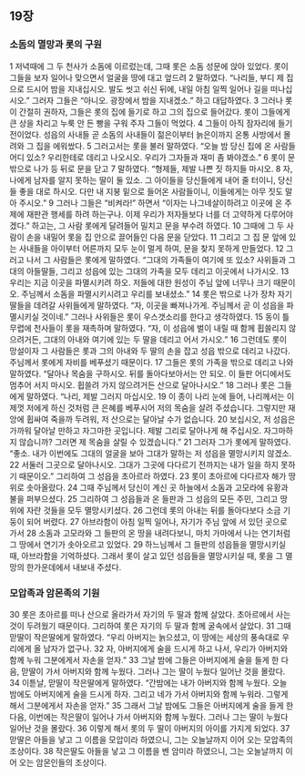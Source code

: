 ## 19장
### 소돔의 멸망과 롯의 구원
1 저녁때에 그 두 천사가 소돔에 이르렀는데, 그때 롯은 소돔 성문에 앉아 있었다. 롯이 그들을 보자 일어나 맞으면서 얼굴을 땅에 대고 엎드려
2 말하였다. “나리들, 부디 제 집으로 드시어 밤을 지내십시오. 발도 씻고 쉬신 뒤에, 내일 아침 일찍 일어나 길을 떠나십시오.” 그러자 그들은 “아니오. 광장에서 밤을 지내겠소.” 하고 대답하였다.
3 그러나 롯이 간절히 권하자, 그들은 롯의 집에 들기로 하고 그의 집으로 들어갔다. 롯이 그들에게 큰 상을 차리고 누룩 안 든 빵을 구워 주자 그들이 먹었다.
4 그들이 아직 잠자리에 들기 전이었다. 성읍의 사내들 곧 소돔의 사내들이 젊은이부터 늙은이까지 온통 사방에서 몰려와 그 집을 에워쌌다.
5 그러고서는 롯을 불러 말하였다. “오늘 밤 당신 집에 온 사람들 어디 있소? 우리한테로 데리고 나오시오. 우리가 그자들과 재미 좀 봐야겠소.”
6 롯이 문밖으로 나가 등 뒤로 문을 닫고
7 말하였다. “형제들, 제발 나쁜 짓 하지들 마시오.
8 자, 나에게 남자를 알지 못하는 딸이 둘 있소. 그 아이들을 당신들에게 내어 줄 터이니, 당신들 좋을 대로 하시오. 다만 내 지붕 밑으로 들어온 사람들이니, 이들에게는 아무 짓도 말아 주시오.”
9 그러나 그들은 “비켜라!” 하면서 “이자는 나그네살이하려고 이곳에 온 주제에 재판관 행세를 하려 하는구나. 이제 우리가 저자들보다 너를 더 고약하게 다루어야겠다.” 하고는, 그 사람 롯에게 달려들어 밀치고 문을 부수려 하였다.
10 그때에 그 두 사람이 손을 내밀어 롯을 집 안으로 끌어들인 다음 문을 닫았다.
11 그리고 그 집 문 앞에 있는 사내들을 아이부터 어른까지 모두 눈이 멀게 하여, 문을 찾지 못하게 만들었다.
12 그러고 나서 그 사람들은 롯에게 말하였다. “그대의 가족들이 여기에 또 있소? 사위들과 그대의 아들딸들, 그리고 성읍에 있는 그대의 가족을 모두 데리고 이곳에서 나가시오.
13 우리는 지금 이곳을 파멸시키려 하오. 저들에 대한 원성이 주님 앞에 너무나 크기 때문이오. 주님께서 소돔을 파멸시키시려고 우리를 보내셨소.”
14 롯은 밖으로 나가 장차 자기 딸들을 데려갈 사위들에게 말하였다. “자, 이곳을 빠져나가게. 주님께서 곧 이 성읍을 파멸시키실 것이네.” 그러나 사위들은 롯이 우스갯소리를 한다고 생각하였다.
15 동이 틀 무렵에 천사들이 롯을 재촉하며 말하였다. “자, 이 성읍에 벌이 내릴 때 함께 휩쓸리지 않으려거든, 그대의 아내와 여기에 있는 두 딸을 데리고 어서 가시오.”
16 그런데도 롯이 망설이자 그 사람들은 롯과 그의 아내와 두 딸의 손을 잡고 성읍 밖으로 데리고 나갔다. 주님께서 롯에게 자비를 베푸셨기 때문이다.
17 그들은 롯의 가족을 밖으로 데리고 나와 말하였다. “달아나 목숨을 구하시오. 뒤를 돌아다보아서는 안 되오. 이 들판 어디에서도 멈추어 서지 마시오. 휩쓸려 가지 않으려거든 산으로 달아나시오.”
18 그러나 롯은 그들에게 말하였다. “나리, 제발 그러지 마십시오.
19 이 종이 나리 눈에 들어, 나리께서는 이제껏 저에게 하신 것처럼 큰 은혜를 베푸시어 저의 목숨을 살려 주셨습니다. 그렇지만 재앙에 휩싸여 죽을까 두려워, 저 산으로는 달아날 수가 없습니다.
20 보십시오, 저 성읍은 가까워 달아날 만하고 자그마한 곳입니다. 제발 그리로 달아나게 해 주십시오. 자그마하지 않습니까? 그러면 제 목숨을 살릴 수 있겠습니다.”
21 그러자 그가 롯에게 말하였다. “좋소. 내가 이번에도 그대의 얼굴을 보아 그대가 말하는 저 성읍을 멸망시키지 않겠소.
22 서둘러 그곳으로 달아나시오. 그대가 그곳에 다다르기 전까지는 내가 일을 하지 못하기 때문이오.” 그리하여 그 성읍을 초아르라 하였다.
23 롯이 초아르에 다다르자 해가 땅 위로 솟아올랐다.
24 그때 주님께서 당신이 계신 곳 하늘에서 소돔과 고모라에 유황과 불을 퍼부으셨다.
25 그리하여 그 성읍들과 온 들판과 그 성읍의 모든 주민, 그리고 땅 위에 자란 것들을 모두 멸망시키셨다.
26 그런데 롯의 아내는 뒤를 돌아다보다 소금 기둥이 되어 버렸다.
27 아브라함이 아침 일찍 일어나, 자기가 주님 앞에 서 있던 곳으로 가서
28 소돔과 고모라와 그 들판의 온 땅을 내려다보니, 마치 가마에서 나는 연기처럼 그 땅에서 연기가 솟아오르고 있었다.
29 하느님께서 그 들판의 성읍들을 멸망시키실 때, 아브라함을 기억하셨다. 그래서 롯이 살고 있던 성읍들을 멸망시키실 때, 롯을 그 멸망의 한가운데에서 내보내 주셨다.
### 모압족과 암몬족의 기원
30 롯은 초아르를 떠나 산으로 올라가서 자기의 두 딸과 함께 살았다. 초아르에서 사는 것이 두려웠기 때문이다. 그리하여 롯은 자기의 두 딸과 함께 굴속에서 살았다.
31 그때 맏딸이 작은딸에게 말하였다. “우리 아버지는 늙으셨고, 이 땅에는 세상의 풍속대로 우리에게 올 남자가 없구나.
32 자, 아버지에게 술을 드시게 하고 나서, 우리가 아버지와 함께 누워 그분에게서 자손을 얻자.”
33 그날 밤에 그들은 아버지에게 술을 들게 한 다음, 맏딸이 가서 아버지와 함께 누웠다. 그러나 그는 딸이 누웠다 일어난 것을 몰랐다.
34 이튿날, 맏딸이 작은딸에게 말하였다. “간밤에는 내가 아버지와 함께 누웠다. 오늘 밤에도 아버지에게 술을 드시게 하자. 그리고 네가 가서 아버지와 함께 누워라. 그렇게 해서 그분에게서 자손을 얻자.”
35 그래서 그날 밤에도 그들은 아버지에게 술을 들게 한 다음, 이번에는 작은딸이 일어나 가서 아버지와 함께 누웠다. 그러나 그는 딸이 누웠다 일어난 것을 몰랐다.
36 이렇게 해서 롯의 두 딸이 아버지의 아이를 가지게 되었다.
37 맏딸은 아들을 낳고 그 이름을 모압이라 하였으니, 그는 오늘날까지 이어 오는 모압족의 조상이다.
38 작은딸도 아들을 낳고 그 이름을 벤 암미라 하였으니, 그는 오늘날까지 이어 오는 암몬인들의 조상이다.
